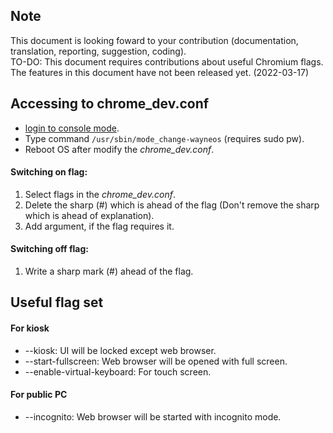## Note
This document is looking foward to your contribution (documentation, translation, reporting, suggestion, coding).
<br>TO-DO: This document requires contributions about useful Chromium flags.
<br>The features in this document have not been released yet. (2022-03-17)
 
## Accessing to chrome_dev.conf
- [login to console mode](https://github.com/wayne-incorporated/wayne-os/blob/main/docs/en/how-to/using_shell.md).
- Type command `/usr/sbin/mode_change-wayneos` (requires sudo pw).
- Reboot OS after modify the _chrome_dev.conf_.

#### Switching on flag:
1. Select flags in the _chrome_dev.conf_. 
2. Delete the sharp (#) which is ahead of the flag (Don't remove the sharp which is ahead of explanation).
3. Add argument, if the flag requires it.
#### Switching off flag:
1. Write a sharp mark (#) ahead of the flag.

## Useful flag set
#### For kiosk
- --kiosk: UI will be locked except web browser.
- --start-fullscreen: Web browser will be opened with full screen.
- --enable-virtual-keyboard: For touch screen.
#### For public PC
- --incognito: Web browser will be started with incognito mode.
